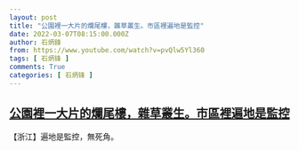 ```yaml
---
layout: post
title: "公園裡一大片的爛尾樓，雜草叢生。市區裡遍地是監控"
date: 2022-03-07T08:15:00.000Z
author: 石炳鋒
from: https://www.youtube.com/watch?v=pvQlw5Yl360
tags: [ 石炳锋 ]
comments: True
categories: [ 石炳锋 ]
---
```

<!--1646640900000-->
[公園裡一大片的爛尾樓，雜草叢生。市區裡遍地是監控](https://www.youtube.com/watch?v=pvQlw5Yl360)
------

<div>
【浙江】遍地是監控，無死角。
</div>
